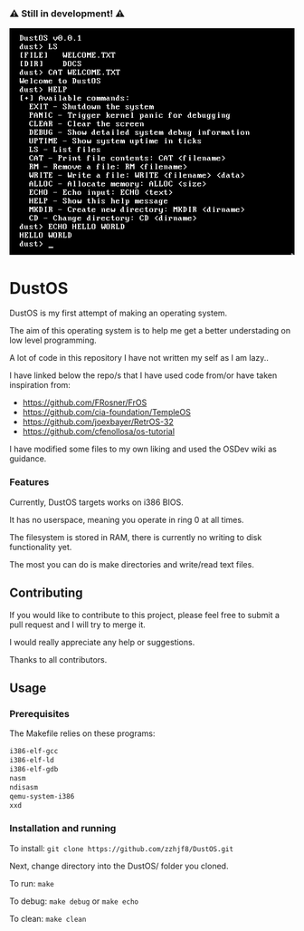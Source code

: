 ### ⚠️ Still in development! ⚠️ 

![Screenshot](assets/preview.png "DustOS Screenshot")

# DustOS

DustOS is my first attempt of making an operating system. 

The aim of this operating system is to help me get a better understading on low level programming.

A lot of code in this repository I have not written my self as I am lazy..

I have linked below the repo/s that I have used code from/or have taken inspiration from:

- https://github.com/FRosner/FrOS
- https://github.com/cia-foundation/TempleOS
- https://github.com/joexbayer/RetrOS-32
- https://github.com/cfenollosa/os-tutorial

I have modified some files to my own liking and used the OSDev wiki as guidance.

### Features
Currently, DustOS targets works on i386 BIOS.

It has no userspace, meaning you operate in ring 0 at all times. 

The filesystem is stored in RAM, there is currently no writing to disk functionality yet.

The most you can do is make directories and write/read text files.

## Contributing

If you would like to contribute to this project, please feel free to submit a pull request and I will try to merge it.

I would really appreciate any help or suggestions. 

Thanks to all contributors.

## Usage
### Prerequisites

The Makefile relies on these programs:
```
i386-elf-gcc
i386-elf-ld
i386-elf-gdb
nasm
ndisasm
qemu-system-i386
xxd
```

### Installation and running
To install: ``` git clone https://github.com/zzhjf8/DustOS.git ```

Next, change directory into the DustOS/ folder you cloned.

To run: ``` make ```

To debug: ``` make debug ```  or  ``` make echo ```

To clean: ``` make clean ```
